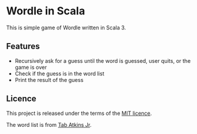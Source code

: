 # Wordle in Scala

This is simple game of Wordle written in Scala 3.

## Features

- Recursively ask for a guess until the word is guessed, user quits, or the game is over
- Check if the guess is in the word list
- Print the result of the guess

## Licence

This project is released under the terms of the [MIT licence](LICENCE).

The word list is from [Tab Atkins Jr](https://github.com/tabatkins/wordle-list).